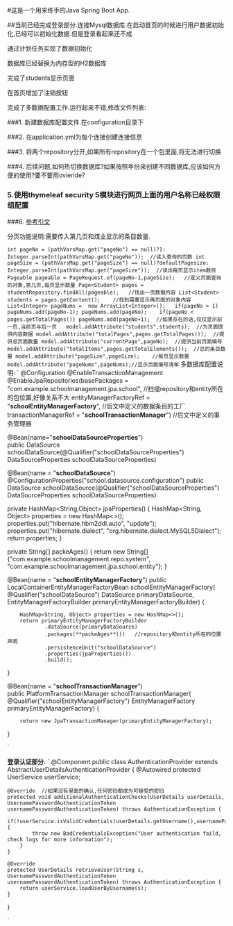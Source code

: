 #这是一个用来练手的Java Spring Boot App.

##当前已经完成登录部分.连接Mysql数据库.在启动首页的时候进行用户数据初始化,已经可以初始化数据.但是登录看起来还不成

通过计划任务实现了数据初始化

数据库已经替换为内存型的H2数据库

完成了students显示页面

在首页增加了注销按钮

完成了多数据配置工作.运行起来不错,修改文件列表:

###1. 新建数据库配置文件.在configuration目录下

###2. 在application.yml为每个连接创建连接信息

###3. 将两个repository分开,如果所有repository在一个包里面,将无法进行切换

###4. 后续问题,如何热切换数据库?如果按照年份来创建不同数据库,应该如何方便的使用?要不要用ovieride?

### 5.使用thymeleaf security 5模块进行网页上面的用户名称已经权限组配置

###6. [参考引文](https://www.thymeleaf.org/doc/articles/springsecurity.html)

分页功能说明:需要传入第几页和煤业显示的条目数量.

`
int pageNo = (pathVarsMap.get("pageNo") == null)?1: Integer.parseInt(pathVarsMap.get("pageNo"));  //读入查询的页数
int pageSize = (pathVarsMap.get("pageSize") == null)?defaultPagesize: Integer.parseInt(pathVarsMap.get("pageSize"));  //读出每页显示item数目
Pageable pageable = PageRequest.of(pageNo-1,pageSize);   //定义页面查询的对象,第几页,每页显示数量
Page<Student> pages =  studentRepository.findAll(pageable);   //找出一页数据内容
List<Student> students = pages.getContent();    //找到需要显示再页面的对象内容
List<Integer> pageNums =  new ArrayList<Integer>();  
if(pageNo > 1) pageNums.add(pageNo-1);
pageNums.add(pageNo);   
if(pageNo < pages.getTotalPages()) pageNums.add(pageNo+1);  //如果存在的话,仅仅显示前一页,当前页与后一页  
model.addAttribute("students",students);  //为页面提供内容数据
model.addAttribute("totalPages",pages.getTotalPages());  //提供总页面数量
model.addAttribute("currentPage",pageNo);  //提供当前页面编号
model.addAttribute("totalItems",pages.getTotalElements());  //总的条目数量
model.addAttribute("pageSize",pageSize);    //每页显示数量
model.addAttribute("pageNums",pageNums);//显示页面编号清单
`
多数据库配置说明:
`
@Configuration
@EnableTransactionManagement
@EnableJpaRepositories(basePackages = "com.example.schoolmanagement.jpa.school",   //扫描repository和entity所在的包位置,好像关系不大
entityManagerFactoryRef = "**schoolEntityManagerFactory**",     //后文中定义的数据条目的工厂
transactionManagerRef = "**schoolTransactionManager**")     //后文中定义的事务管理器

@Bean(name="**schoolDataSourceProperties**")  
public DataSource schoolDataSource(@Qualifier("schoolDataSourceProperties") DataSourceProperties schoolDataSourceProperties)

@Bean(name = "**schoolDataSource**")
@ConfigurationProperties("school.datasource.configuration")
public DataSource schoolDataSource(@Qualifier("schoolDataSourceProperties") DataSourceProperties schoolDataSourceProperties)

private HashMap<String,Object> jpaProperties() {
HashMap<String, Object> properties = new HashMap<>();
properties.put("hibernate.hbm2ddl.auto", "update");
properties.put("hibernate.dialect", "org.hibernate.dialect.MySQL5Dialect");
return properties;
}

private String[] packeAges() {
return new String[]{"com.example.schoolmanagement.repo.system",
"com.example.schoolmanagement.jpa.school.entity"};
}

@Bean(name = "**schoolEntityManagerFactory**")
public LocalContainerEntityManagerFactoryBean schoolEntityManagerFactory(
@Qualifier("schoolDataSource") DataSource primaryDataSource,
EntityManagerFactoryBuilder primaryEntityManagerFactoryBuilder) {

        HashMap<String, Object> properties = new HashMap<>();
        return primaryEntityManagerFactoryBuilder
                .dataSource(primaryDataSource)
                .packages(**packeAges**())   //repository和entity所在的位置声明
                .persistenceUnit("schoolDataSource")
                .properties(jpaProperties())
                .build();
}

@Bean(name = "**schoolTransactionManager**")  
public PlatformTransactionManager schoolTransactionManager(
@Qualifier("schoolEntityManagerFactory") EntityManagerFactory primaryEntityManagerFactory) {

        return new JpaTransactionManager(primaryEntityManagerFactory);
}

`


**登录认证部分.**
`
@Component
public class AuthenticationProvider extends AbstractUserDetailsAuthenticationProvider {
@Autowired
protected UserService userService;

    @Override  //如果没有里面的确认,任何密码都成为可接受的密码
    protected void additionalAuthenticationChecks(UserDetails userDetails, UsernamePasswordAuthenticationToken usernamePasswordAuthenticationToken) throws AuthenticationException {
        if(!userService.isValidCredentials(userDetails.getUsername(),usernamePasswordAuthenticationToken.getCredentials().toString())) {
            throw new BadCredentialsException("User authentication faild, check logs for more information");
        }
    }

    @Override
    protected UserDetails retrieveUser(String s, UsernamePasswordAuthenticationToken usernamePasswordAuthenticationToken) throws AuthenticationException {
        return userService.loadUserByUsername(s);
    }
}

`